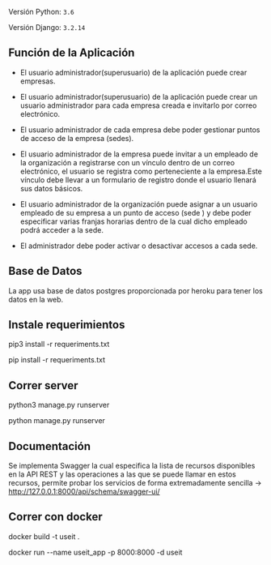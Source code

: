Versión Python: `3.6`

Versión Django: `3.2.14`

## Función de la Aplicación

-  El usuario administrador(superusuario) de la aplicación puede crear empresas.

-  El usuario administrador(superusuario) de la aplicación puede crear un usuario
administrador para cada empresa creada e invitarlo por correo electrónico.

-  El usuario administrador de cada empresa debe poder gestionar puntos de acceso de la
empresa (sedes).

-  El usuario administrador de la empresa puede invitar a un empleado de la organización a registrarse con un vínculo dentro de un correo electrónico, el usuario se registra como perteneciente a la empresa.Este vínculo debe llevar a un formulario de registro donde el usuario llenará sus datos básicos.

- El usuario administrador de la organización puede asignar a un usuario empleado de su
empresa a un punto de acceso (sede ) y debe poder especificar varias franjas horarias
dentro de la cual dicho empleado podrá acceder a la sede.

-  El administrador debe poder activar o desactivar accesos a cada sede.

## Base de Datos

La app usa base de datos postgres proporcionada por heroku para tener los datos en la web.

## Instale requerimientos

pip3 install -r requeriments.txt

pip install -r requeriments.txt

## Correr server

python3 manage.py runserver

python manage.py runserver


## Documentación

Se implementa Swagger la cual especifica la lista de recursos disponibles en la API REST y las operaciones a las que se puede llamar en estos recursos,
permite probar los servicios de forma extremadamente sencilla  -> http://127.0.0.1:8000/api/schema/swagger-ui/

## Correr con docker 

docker build -t useit .

docker run --name useit_app -p 8000:8000 -d useit

